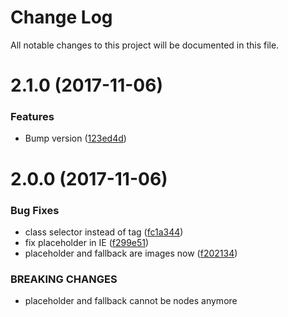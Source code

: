 # Change Log

All notable changes to this project will be documented in this file.

<a name="2.1.0"></a>
# 2.1.0 (2017-11-06)


### Features

* Bump version ([123ed4d](https://github.com/SUI-Components/sui-components/commit/123ed4d))



<a name="2.0.0"></a>
# 2.0.0 (2017-11-06)


### Bug Fixes

* class selector instead of tag ([fc1a344](https://github.com/SUI-Components/sui-components/commit/fc1a344))
* fix placeholder in IE ([f299e51](https://github.com/SUI-Components/sui-components/commit/f299e51))
* placeholder and fallback are images now ([f202134](https://github.com/SUI-Components/sui-components/commit/f202134))


### BREAKING CHANGES

* placeholder and fallback cannot be nodes anymore



